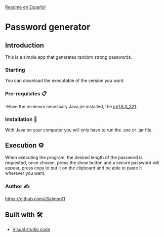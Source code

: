 <p><a href="/README_es.md">Readme en Español</a></p>

# Password generator

## Introduction

This is a simple app that generates random strong passwords.

### Starting

You can download the executable of the version you want.

### Pre-requisites 📋

-Have the minimum necessary Java jre installed, the [jre1.8.0_321](https://www.java.com/es/download/ie_manual.jsp).

### Installation 🔧

With Java on your computer you will only have to run the .exe or .jar file.

## Execution ⚙️

When executing the program, the desired length of the password is requested, once chosen, press the show button and a secure password will appear, press copy to put it on the clipboard and be able to paste it wherever you want.

### Author ✍️
https://github.com/JSalmon11

## Built with 🛠️

* [Visual studio code](https://code.visualstudio.com/download)
